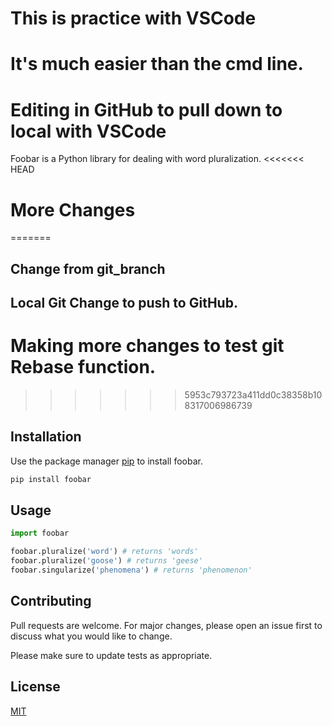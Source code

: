 
# This is practice with VSCode
# It's much easier than the cmd line.

# Editing in GitHub to pull down to local with VSCode





Foobar is a Python library for dealing with word pluralization.
<<<<<<< HEAD
# More Changes
=======
## Change from git_branch
## Local Git Change to push to GitHub.
# Making more changes to test git Rebase function.

>>>>>>> 5953c793723a411dd0c38358b108317006986739
## Installation

Use the package manager [pip](https://pip.pypa.io/en/stable/) to install foobar.

```bash
pip install foobar
```

## Usage

```python
import foobar

foobar.pluralize('word') # returns 'words'
foobar.pluralize('goose') # returns 'geese'
foobar.singularize('phenomena') # returns 'phenomenon'
```

## Contributing
Pull requests are welcome. For major changes, please open an issue first to discuss what you would like to change.

Please make sure to update tests as appropriate.

## License
[MIT](https://choosealicense.com/licenses/mit/)
